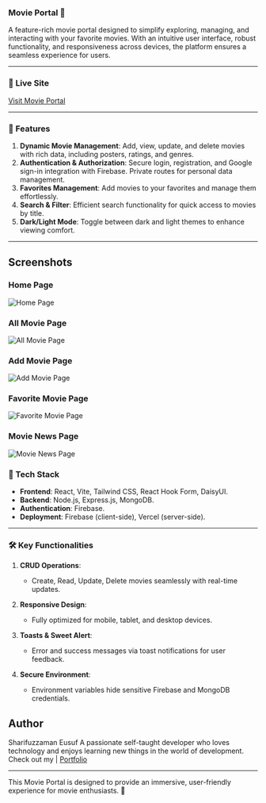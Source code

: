 ### Movie Portal 🎥  

A feature-rich movie portal designed to simplify exploring, managing, and interacting with your favorite movies. With an intuitive user interface, robust functionality, and responsiveness across devices, the platform ensures a seamless experience for users.

---

### 🚀 Live Site  
[Visit Movie Portal](https://movie-portal-client-b951d.web.app/)

---

### 🌟 Features  

1. **Dynamic Movie Management**: Add, view, update, and delete movies with rich data, including posters, ratings, and genres.  
2. **Authentication & Authorization**: Secure login, registration, and Google sign-in integration with Firebase. Private routes for personal data management.  
3. **Favorites Management**: Add movies to your favorites and manage them effortlessly.  
4. **Search & Filter**: Efficient search functionality for quick access to movies by title.  
5. **Dark/Light Mode**: Toggle between dark and light themes to enhance viewing comfort.  

---

## Screenshots
### Home Page
![Home Page](#)

### All Movie Page
![All Movie Page](#)

### Add Movie Page
![Add Movie Page](#)

### Favorite Movie Page
![Favorite Movie Page](#)

### Movie News Page
![Movie News Page](#)

### 🔧 Tech Stack  

- **Frontend**: React, Vite, Tailwind CSS, React Hook Form, DaisyUI.  
- **Backend**: Node.js, Express.js, MongoDB.  
- **Authentication**: Firebase.  
- **Deployment**: Firebase (client-side), Vercel (server-side).  

---

### 🛠️ Key Functionalities  

1. **CRUD Operations**:  
   - Create, Read, Update, Delete movies seamlessly with real-time updates.  

2. **Responsive Design**:  
   - Fully optimized for mobile, tablet, and desktop devices.  

3. **Toasts & Sweet Alert**:  
   - Error and success messages via toast notifications for user feedback.  

4. **Secure Environment**:  
   - Environment variables hide sensitive Firebase and MongoDB credentials.  

## Author

Sharifuzzaman Eusuf
A passionate self-taught developer who loves technology and enjoys learning new things in the world of development. Check out my | [Portfolio](https://sharifuzzaman.vercel.app/)

---

This Movie Portal is designed to provide an immersive, user-friendly experience for movie enthusiasts. 🚀